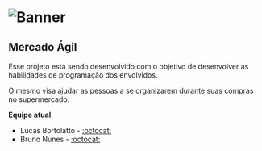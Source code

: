 # ![Banner](https://user-images.githubusercontent.com/54869726/108140418-cb21cb80-70a0-11eb-83a4-39d35a81d16b.PNG)

## Mercado Ágil
Esse projeto está sendo desenvolvido com o objetivo de desenvolver as habilidades de programação dos envolvidos.

O mesmo visa ajudar as pessoas a se organizarem durante suas compras no supermercado.


**Equipe atual**
- Lucas Bortolatto - [:octocat:](https://github.com/bortolattolucas)
- Bruno Nunes - [:octocat:](https://github.com/brunonunesdesa)
